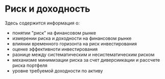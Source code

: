 # Риск и доходность
Здесь содержится информация о:

- понятии "риск" на финансовом рынке
- измерении риска и доходности на финансовом рынке
- влиянии временного горизонта на риск инвестирования
- оценке эффективноти инвестирования
- разнице между систематическим и несистематическим риском
- механизме минимизации риска за счет диверсиикации и рассчете риска портфеля
- уровне требуемой доходности по активу
